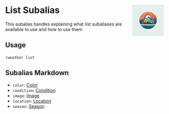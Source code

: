 <h1>List Subalias<img align="right" src="../../Data/images/main.png" width="100px"></h1>

This subalias handles explaining what list subaliases are available to use and how to use them

## Usage
`!weather list`

## Subalias Markdown
- `color`: [Color](https://github.com/Shadow-Draconic-Development/Weather-Management-System---Redux/blob/main/Code/list/color/color.md)
- `condition`: [Condition](https://github.com/Shadow-Draconic-Development/Weather-Management-System---Redux/blob/main/Code/list/condition/condition.md)
- `image`: [Image](https://github.com/Shadow-Draconic-Development/Weather-Management-System---Redux/blob/main/Code/list/image/image.md)
- `location`: [Location](https://github.com/Shadow-Draconic-Development/Weather-Management-System---Redux/blob/main/Code/list/location/location.md)
- `season`: [Season](https://github.com/Shadow-Draconic-Development/Weather-Management-System---Redux/blob/main/Code/list/season/season.md)